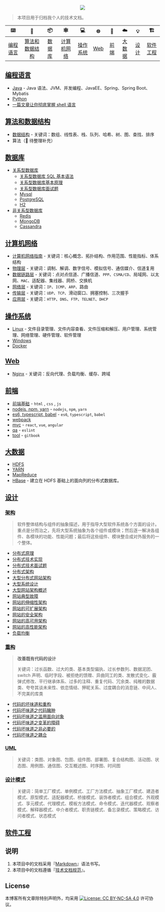<div align="center"><a href="https://dunwu.github.io/blog/"><img src="https://raw.githubusercontent.com/dunwu/images/master/images/others/zpblog.png"/></a></div>

> 本项目用于归档我个人的技术文档。

|      :keyboard:       |            :game_die:             |     :package:     |       :spider_web:        |      :computer:       | :globe_with_meridians: |     :art:     |      :cloud:      |    :bulb:     | :building_construction: |
| :-------------------: | :-------------------------------: | :---------------: | :-----------------------: | :-------------------: | :--------------------: | :-----------: | :---------------: | :-----------: | :---------------------: |
| [编程语言](#编程语言) | [算法和数据结构](#算法和数据结构) | [数据库](#数据库) | [计算机网络](#计算机网络) | [操作系统](#操作系统) |      [Web](#web)       | [前端](#前端) | [大数据](#大数据) | [设计](#设计) |  [软件工程](#软件工程)  |

## [编程语言](source/_posts/programming)

- [Java](source/_posts/programming/java) - Java 语法、JVM、并发编程、JavaEE、Spring、Spring Boot、Mybatis
- [Python](source/_posts/programming/python.md)
- [一篇文章让你彻底掌握 shell 语言](source/_posts/programming/shell.md)

## [算法和数据结构](source/_posts/algorithm)

- [数据结构](source/_posts/algorithm/data-structure) - 关键词：数组、线性表、栈、队列、哈希、树、图、查找、排序
- 算法（:construction: 待整理补充）

## [数据库](source/_posts/database)

- [关系型数据库](source/_posts/database/sql)
  - [关系型数据库 SQL 基本语法](source/_posts/database/sql/sql.md)
  - [关系型数据库基本原理](source/_posts/database/sql/关系型数据库基本原理.md)
  - [关系型数据库面试题](source/_posts/database/sql/关系型数据库面试题.md)
  - [Mysql](source/_posts/database/sql/mysql)
  - [PostgreSQL](source/_posts/database/sql/postgresql.md)
  - [H2](source/_posts/database/sql/h2.md)
- [非关系型数据库](source/_posts/database/nosql)
  - [Redis](source/_posts/database/nosql/redis)
  - [MongoDB](source/_posts/database/nosql/mongodb)
  - [Cassandra](source/_posts/database/nosql/Cassandra.md)

## [计算机网络](source/_posts/network)

- [计算机网络指南](source/_posts/network/network-guide.md) - 关键词：核心概念、拓扑结构、作用范围、性能指标、体系结构
- [物理层](source/_posts/network/physical) - 关键词：调制、解调、数字信号、模拟信号、通信媒介、信道复用
- [数据链路层](source/_posts/network/data-link-layer.md) - 关键词：点对点信道、广播信道、`PPP`、`CSMA/CD`、局域网、以太网、`MAC`、适配器、集线器、网桥、交换机
- [网络层](source/_posts/network/network) - 关键词：`IP`、`ICMP`、`ARP`、路由
- [传输层](source/_posts/network/transport) - 关键词：`UDP`、`TCP`、滑动窗口、拥塞控制、三次握手
- [应用层](source/_posts/network/application) - 关键词：`HTTP`、`DNS`、`FTP`、`TELNET`、`DHCP`

## [操作系统](source/_posts/os)

- [Linux](source/_posts/os/linux) - 文件目录管理、文件内容查看、文件压缩和解压、用户管理、系统管理、网络管理、硬件管理、软件管理
- [Windows](source/_posts/os/windows)
- [Docker](source/_posts/os/docker)

## [Web](source/_posts/web)

- [Nginx](source/_posts/web/nginx) - 关键词：反向代理、负载均衡、缓存、跨域

## [前端](source/_posts/frontend)

- [前端基础](source/_posts/frontend/base) - `html` , `css` , `js`
- [nodejs, npm, yarn](source/_posts/frontend/nodejs) - `nodejs`, `npm`, `yarn`
- [es6, typescript, babel](source/_posts/frontend/es6) - `es6`, `typescript`, `babel`
- [webpack](source/_posts/frontend/webpack)
- [mvc](source/_posts/frontend/mvc) - `react`, `vue`, `angular`
- [qa](source/_posts/frontend/qa) - `eslint`
- [tool](source/_posts/frontend/tool) - `gitbook`

## [大数据](source/_posts/bigdata)

- [HDFS](source/_posts/bigdata/HDFS.md)
- [YARN](source/_posts/bigdata/YARN.md)
- [MapReduce](source/_posts/bigdata/MapReduce.md)
- [HBase](source/_posts/bigdata/hbase) - 建立在 HDFS 基础上的面向列的分布式数据库。

## [设计](source/_posts/design)

### [架构](source/_posts/design/architecture)

> 软件整体结构与组件的抽象描述，用于指导大型软件系统各个方面的设计。重点是分而治之，先将大型系统抽象为各个组件或模块；然后逐一解决各组件、各模块的功能、性能问题；最后将这些组件、模块整合成对外服务的一个整体。

- [分布式原理](https://github.com/dunwu/blog/blob/master/source/_posts/design/architecture/分布式原理.md)
- [分布式技术实现](https://github.com/dunwu/blog/blob/master/source/_posts/design/architecture/分布式技术实现.md)
- [分布式技术面试题](https://github.com/dunwu/blog/blob/master/source/_posts/design/architecture/分布式技术面试题.md)
- [分布式架构](https://github.com/dunwu/blog/blob/master/source/_posts/design/architecture/分布式架构.md)
- [大型分布式网站架构](https://github.com/dunwu/blog/blob/master/source/_posts/design/architecture/大型分布式网站架构.md)
- [大型系统设计](https://github.com/dunwu/blog/blob/master/source/_posts/design/architecture/大型系统设计.md)
- [大型网站架构概述](https://github.com/dunwu/blog/blob/master/source/_posts/design/architecture/大型网站架构概述.md)
- [网站典型故障](https://github.com/dunwu/blog/blob/master/source/_posts/design/architecture/网站典型故障.md)
- [网站的伸缩性架构](https://github.com/dunwu/blog/blob/master/source/_posts/design/architecture/网站的伸缩性架构.md)
- [网站的可扩展架构](https://github.com/dunwu/blog/blob/master/source/_posts/design/architecture/网站的可扩展架构.md)
- [网站的安全架构](https://github.com/dunwu/blog/blob/master/source/_posts/design/architecture/网站的安全架构.md)
- [网站的高可用架构](https://github.com/dunwu/blog/blob/master/source/_posts/design/architecture/网站的高可用架构.md)
- [网站的高性能架构](https://github.com/dunwu/blog/blob/master/source/_posts/design/architecture/网站的高性能架构.md)
- [负载均衡](https://github.com/dunwu/blog/blob/master/source/_posts/design/architecture/负载均衡.md)

### [重构](source/_posts/design/refactor)

> **改善既有代码的设计**
>
> 关键词：过长函数、过大的类、基本类型偏执、过长参数列、数据泥团、switch 声明、临时字段、被拒绝的馈赠、异曲同工的类、发散式变化、霰弹式修改、平行继承体系、过多的注释、重复代码、冗余类、纯稚的数据类、夸夸其谈未来性、依恋情结、狎昵关系、过度耦合的消息链、中间人、不完美的库类

- [代码的坏味道和重构](https://github.com/dunwu/blog/blob/master/source/_posts/design/refactor/代码的坏味道和重构.md)
- [代码坏味道之代码臃肿](https://github.com/dunwu/blog/blob/master/source/_posts/design/refactor/代码坏味道之代码臃肿.md)
- [代码坏味道之滥用面向对象](https://github.com/dunwu/blog/blob/master/source/_posts/design/refactor/代码坏味道之滥用面向对象.md)
- [代码坏味道之变革的障碍](https://github.com/dunwu/blog/blob/master/source/_posts/design/refactor/代码坏味道之变革的障碍.md)
- [代码坏味道之非必要的](https://github.com/dunwu/blog/blob/master/source/_posts/design/refactor/代码坏味道之非必要的.md)
- [代码坏味道之耦合](https://github.com/dunwu/blog/blob/master/source/_posts/design/refactor/代码坏味道之耦合.md)

### [UML](source/_posts/design/UML.md)

> 关键词：类图、对象图、包图、组件图、部署图、复合结构图、活动图、状态图、用例图、通信图、交互概述图、时序图、时间图

### [设计模式](source/_posts/design/design-patterns)

> 关键词：简单工厂模式、单例模式、工厂方法模式、抽象工厂模式、建造者模式、原型模式、适配器模式、桥接模式、装饰者模式、组合模式、外观模式、享元模式、代理模式、模板方法模式、命令模式、迭代器模式、观察者模式、解释器模式、中介者模式、职责链模式、备忘录模式、策略模式、访问者模式、状态模式

## [软件工程](source/_posts/software)

## 说明

1. 本项目中的文档采用『[Markdown](https://github.com/guodongxiaren/README)』语法书写。
2. 本项目中的文档遵循『[技术文档规范](source/_posts/style/doc-style.md)』。

## License

本博客所有文章除特别声明外，均采用 [![License: CC BY-NC-SA 4.0](https://licensebuttons.net/l/by-nc-sa/4.0/80x15.png)](https://creativecommons.org/licenses/by-nc-sa/4.0/) 许可协议。
